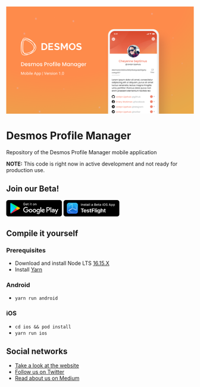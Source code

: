 [![Application](.img/cover.png)](https://dpm.desmos.network/)


# Desmos Profile Manager

Repository of the Desmos Profile Manager mobile application

**NOTE:** This code is right now in active development and not ready for production use.


## Join our Beta!
[<img src=".img/google-play.png" width="150" />](https://play.google.com/apps/testing/network.desmos.dpm)
[<img src=".img/testflight.png" width="150" />](https://testflight.apple.com/join/cdgaOHai)


## Compile it yourself

### Prerequisites
- Download and install Node LTS [16.15.X](https://nodejs.org/it/download/)
- Install [Yarn](https://classic.yarnpkg.com/lang/en/docs/install/)

### Android
- `yarn run android`

### iOS
- `cd ios && pod install`
- `yarn run ios`

## Social networks
- [Take a look at the website](https://dpm.desmos.network/)
- [Follow us on Twitter](https://twitter.com/desmosnetwork)
- [Read about us on Medium](https://medium.com/desmosnetwork)
